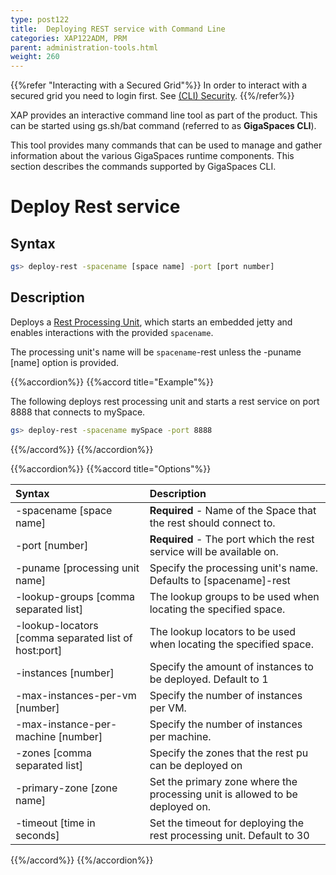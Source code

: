 ```yaml
---
type: post122
title:  Deploying REST service with Command Line
categories: XAP122ADM, PRM
parent: administration-tools.html
weight: 260
---
```


{{%refer "Interacting with a Secured Grid"%}}
In order to interact with a secured grid you need to login first. See [(CLI) Security]({{%currentsecurl%}}/command-line-interface-cli-security.html).
{{%/refer%}}

XAP provides an interactive command line tool as part of the product. This can be started using gs.sh/bat command (referred to as **GigaSpaces CLI**).

This tool provides many commands that can be used to manage and gather information about the various GigaSpaces runtime components. This section describes the commands supported by GigaSpaces CLI.



# Deploy Rest service

## Syntax


```bash
gs> deploy-rest -spacename [space name] -port [port number]
```

## Description

Deploys a [Rest Processing Unit]({{%currentjavaurl%}}/rest-service-overview.html), which starts an embedded jetty and enables interactions with the provided `spacename`.

The processing unit's name will be `spacename`-rest unless the -puname [name] option is provided.


{{%accordion%}}
{{%accord title="Example"%}}


The following deploys rest processing unit and starts a rest service on port 8888 that connects to mySpace.

```bash
gs> deploy-rest -spacename mySpace -port 8888
```


{{%/accord%}}
{{%/accordion%}}

{{%accordion%}}
{{%accord title="Options"%}}


|Syntax|Description|
|:-----|:----------|
| -spacename [space name] | **Required** - Name of the Space that the rest should connect to.|
| -port [number] | **Required** - The port which the rest service will be available on. |
| -puname [processing unit name] |  Specify the processing unit's name. Defaults to [spacename]-rest |
| -lookup-groups [comma separated list] |  The lookup groups to be used when locating the specified space. |
| -lookup-locators [comma separated list of host:port] | The lookup locators to be used when locating the specified space. |
| -instances [number] |  Specify the amount of instances to be deployed. Default to 1 |
| -max-instances-per-vm [number] |  Specify the number of instances per VM. |
| -max-instance-per-machine [number] |  Specify the number of instances per machine. |
| -zones [comma separated list] |  Specify the zones that the rest pu can be deployed on |
| -primary-zone [zone name] |  Set the primary zone where the processing unit is allowed to be deployed on. |
| -timeout [time in seconds] |  Set the timeout for deploying the rest processing unit. Default to 30 |
{{%/accord%}}
{{%/accordion%}}


